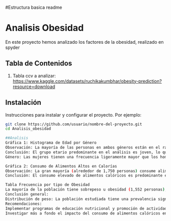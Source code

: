 #Estructura basica readme
# Analisis Obesidad
En este proyecto hemos analizado los factores de la obesidad, realizado en spyder

## Tabla de Contenidos
1. Tabla ccv a analizar: https://www.kaggle.com/datasets/ruchikakumbhar/obesity-prediction?resource=download


## Instalación
Instrucciones para instalar y configurar el proyecto. Por ejemplo:
```bash
git clone https://github.com/usuario/nombre-del-proyecto.git
cd Analisis_obesidad

##Analisis
Gráfica 1: Histograma de Edad por Género
Observación: La mayoría de las personas en ambos géneros están en el rango de 18 a 30 años, con un pico entre los 20 y 25 años.
Conclusión: El grupo etario predominante en el análisis es joven, lo que puede influir en los resultados relacionados con la obesidad, ya que este grupo suele estar en etapas de formación de hábitos alimenticios.
Género: Las mujeres tienen una frecuencia ligeramente mayor que los hombres en la mayoría de los rangos de edad.

Gráfica 2: Consumo de Alimentos Altos en Calorías
Observación: La gran mayoría (alrededor de 1,750 personas) consume alimentos altos en calorías, mientras que menos de 250 personas no los consumen.
Conclusión: El consumo elevado de alimentos calóricos es predominante en esta población, lo cual podría ser un factor relevante en los casos de obesidad detectados.

Tabla Frecuencia por tipo de Obesidad 
La mayoría de la población tiene sobrepeso u obesidad (1,552 personas), mientras que una menor proporción tiene peso normal o bajo peso (559 personas).
Conclusión general:
Distribución de peso: La población estudiada tiene una prevalencia significativa de obesidad y sobrepeso (73.5% del total). Esto podría estar asociado con el elevado consumo de alimentos calóricos.
Recomendaciones:
Implementar programas de educación nutricional y promoción de actividad física, especialmente para el grupo etario joven.
Investigar más a fondo el impacto del consumo de alimentos calóricos en la salud de esta población.